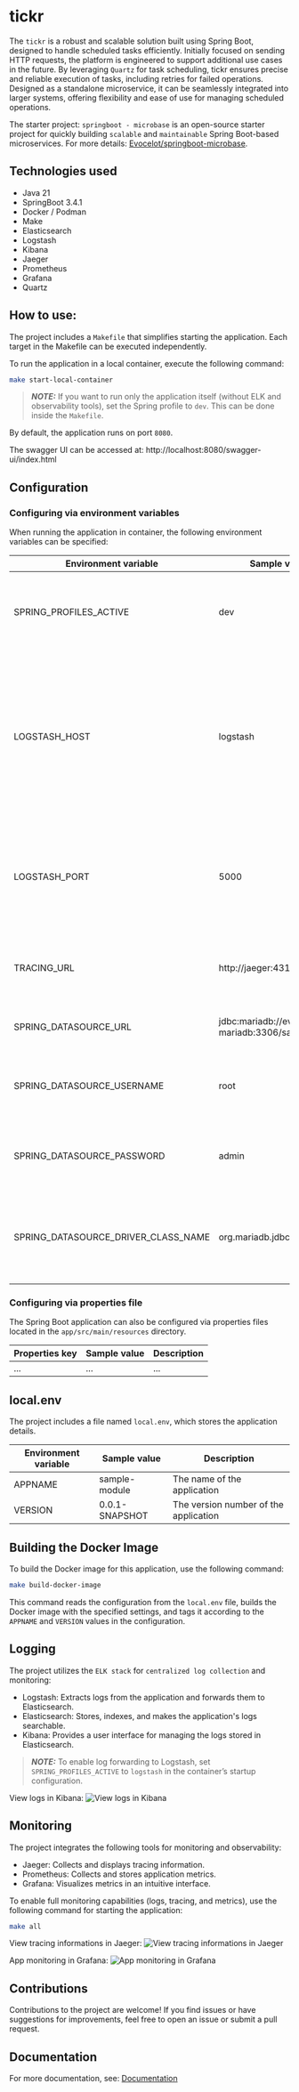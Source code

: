 # tickr

The `tickr` is a robust and scalable solution built using Spring Boot, designed to handle scheduled tasks efficiently. Initially focused on sending HTTP requests, the platform is engineered to support additional use cases in the future. By leveraging `Quartz` for task scheduling, tickr ensures precise and reliable execution of tasks, including retries for failed operations. Designed as a standalone microservice, it can be seamlessly integrated into larger systems, offering flexibility and ease of use for managing scheduled operations.

The starter project: `springboot - microbase` is an open-source starter project for quickly building `scalable` and `maintainable` Spring Boot-based microservices. For more details: [Evocelot/springboot-microbase](https://github.com/Evocelot/springboot-microbase).

## Technologies used

- Java 21
- SpringBoot 3.4.1
- Docker / Podman
- Make
- Elasticsearch
- Logstash
- Kibana
- Jaeger
- Prometheus
- Grafana
- Quartz

## How to use:

The project includes a `Makefile` that simplifies starting the application. Each target in the Makefile can be executed independently.

To run the application in a local container, execute the following command:

```bash
make start-local-container
```

> **_NOTE:_** If you want to run only the application itself (without ELK and observability tools), set the Spring profile to `dev`. This can be done inside the `Makefile`.

By default, the application runs on port `8080`.

The swagger UI can be accessed at: http://localhost:8080/swagger-ui/index.html

## Configuration

### Configuring via environment variables

When running the application in container, the following environment variables can be specified:

Environment variable | Sample value | Description |
--- | --- | --- |
SPRING_PROFILES_ACTIVE | dev | The profile to run with the application. Can be `dev` and/or `logstash`. |
LOGSTASH_HOST | logstash | The name of the logstash container to push the logs from the springboot app. It is only required when using the `logstash` profile. |
LOGSTASH_PORT | 5000 | The port of the logstash container. It is only required when using the `logstash` profile. |
TRACING_URL | http://jaeger:4318/v1/traces | The url of the jaeger instance for sending tracing details. |
SPRING_DATASOURCE_URL | jdbc:mariadb://evocelot-mariadb:3306/sample | The JDBC URL of the DBMS to connect to. |
SPRING_DATASOURCE_USERNAME | root | The username for connecting to the DBMS. |
SPRING_DATASOURCE_PASSWORD | admin | The password for connecting to the DBMS. |
SPRING_DATASOURCE_DRIVER_CLASS_NAME | org.mariadb.jdbc.Driver | The fully qualified name of the JDBC driver class used for the DBMS connection. |

### Configuring via properties file

The Spring Boot application can also be configured via properties files located in the `app/src/main/resources` directory.

Properties key | Sample value | Description |
--- | --- | --- |
... | ... | ... |


## local.env

The project includes a file named `local.env`, which stores the application details.

Environment variable | Sample value | Description |
--- | --- | --- |
APPNAME | sample-module | The name of the application |
VERSION | 0.0.1-SNAPSHOT | The version number of the application |

## Building the Docker Image

To build the Docker image for this application, use the following command:

```bash
make build-docker-image
```

This command reads the configuration from the `local.env` file, builds the Docker image with the specified settings, and tags it according to the `APPNAME` and `VERSION` values in the configuration.

## Logging

The project utilizes the `ELK stack` for `centralized log collection` and monitoring:

- Logstash: Extracts logs from the application and forwards them to Elasticsearch.
- Elasticsearch: Stores, indexes, and makes the application's logs searchable.
- Kibana: Provides a user interface for managing the logs stored in Elasticsearch.

> **_NOTE:_** To enable log forwarding to Logstash, set `SPRING_PROFILES_ACTIVE` to `logstash` in the container’s startup configuration.

View logs in Kibana:
![View logs in Kibana](img/kibana.png)

## Monitoring

The project integrates the following tools for monitoring and observability:

- Jaeger: Collects and displays tracing information.
- Prometheus: Collects and stores application metrics.
- Grafana: Visualizes metrics in an intuitive interface.

To enable full monitoring capabilities (logs, tracing, and metrics), use the following command for starting the application:

```bash
make all
```

View tracing informations in Jaeger:
![View tracing informations in Jaeger](img/jaeger.png)

App monitoring in Grafana:
![App monitoring in Grafana](img/grafana.png)

## Contributions

Contributions to the project are welcome! If you find issues or have suggestions for improvements, feel free to open an issue or submit a pull request.

## Documentation

For more documentation, see: [Documentation](/docs/docs.md)
